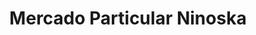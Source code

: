 ---
title: "Mercado Particular Ninoska"
url: /dalcahue/mercado-particular-ninoska/
shop: Supermarkt
---